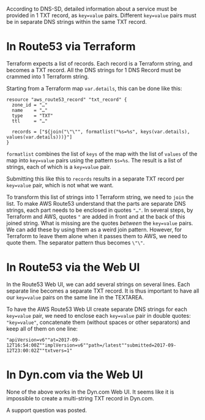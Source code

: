 According to DNS-SD, detailed information about a service must be provided
in 1 TXT record, as `key=value` pairs. Different `key=value` pairs must be
in separate DNS strings within the same TXT record. 

In Route53 via Terraform
========================

Terraform expects a list of records. Each record is a Terraform string, and
becomes a TXT record.
All the DNS strings for 1 DNS Record must be crammed into 1 Terraform string.

Starting from a Terraform map `var.details`, this can be done like this:

    resource "aws_route53_record" "txt_record" {
      zone_id = "…"
      name    = "…"
      type    = "TXT"
      ttl     = "…"
    
      records = ["${join("\"\"", formatlist("%s=%s", keys(var.details), values(var.details)))}"]
    }

`formatlist` combines the list of `keys` of the map with the list of `values` of the map into
`key=value` pairs using the pattern `$s=%s`. The result is a list of strings, each of which
is a `key=value` pair.

Submitting this like this to `records` results in a separate TXT record per `key=value` pair,
which is not what we want.

To transform this list of strings into 1 Terraform string, we need to `join` the list.
To make AWS Route53 understand that the parts are separate DNS strings,
each part needs to be enclosed in quotes `"…"`.
In several steps, by Terraform and AWS, quotes `"` are added in front and at the back of this
joined string. What is missing are the quotes _between_ the `key=value` pairs. We can add these
by using them as a weird join pattern. However, for Terraform to leave them alone when it passes
them to AWS, we need to quote them. The separator pattern thus becomes `\"\"`.

In Route53 via the Web UI
=========================

In the Route53 Web UI, we can add several strings on several lines. Each separate line becomes
a separate TXT record. It is thus important to have all our `key=value` pairs on the same line
in the TEXTAREA.

To have the AWS Route53 Web UI create separate DNS strings for each `key=value` pair, we need to
enclose each `key=value` pair in double quotes: `"key=value"`, concatenate them (without spaces
or other separators) and keep all of them on one line:

    "apiVersion=v6""at=2017-09-12T16:54:00Z""implVersion=v6""path=/latest""submitted=2017-09-12T23:00:02Z""txtvers=1"


In Dyn.com via the Web UI
=========================

None of the above works in the Dyn.com Web UI.
It seems like it is impossible to create a multi-string TXT record in Dyn.com.

A support question was posted. 
